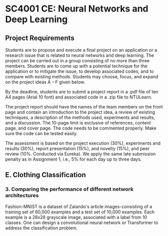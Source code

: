 # SC4001 CE: Neural Networks and Deep Learning

## Project Requirements
Students are to propose and execute a final project on an application or a research issue that is related to neural networks and deep learning. The project can be carried out in a group consisting of no more than three members. Students are to come up with a potential technique for the application or to mitigate the issue, to develop associated codes, and to compare with existing methods. Students may choose, focus, and expand on the project ideas A – F given below.

By the deadline, students are to submit a project report in a .pdf file of ten A4 pages (Arial 10 font) and associated code in a .zip file to NTULearn.

The project report should have the names of the team members on the front page and contain an
introduction to the project idea, a review of existing techniques, a description of the methods used, experiments and results, and a discussion. The 10-page limit is exclusive of references, content page, and cover page. The code needs to be commented properly. Make sure the code can be tested easily.

The assessment is based on the project execution (30%), experiments and results (30%), report
presentation (15%), and novelty (15%), and peer review (10%. Conducted via Eureka). We apply the same late submission penalty as in Assignment 1, i.e., 5% for each day up to three days.

## E. Clothing Classification
### 3. Comparing the performance of different network architectures

Fashion-MNIST is a dataset of Zalando's article images-consisting of a training set of 60,000 examples and a test set of 10,000 examples. Each example is a 28x28 grayscale image, associated with a label from 10 classes. One can design a convolutional neural network or Transformer to address the classification problem.